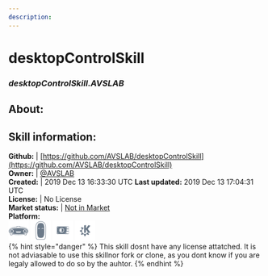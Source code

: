 ```yaml
---
description: 
---
```


# desktopControlSkill  
### _desktopControlSkill.AVSLAB_  
## About:  


## Skill information:  
**Github:** | [https://github.com/AVSLAB/desktopControlSkill](https://github.com/AVSLAB/desktopControlSkill)  
**Owner:** | [@AVSLAB](https://github.com/AVSLAB)  
**Created:** | 2019 Dec 13 16:33:30 UTC  **Last updated:** 2019 Dec 13 17:04:31 UTC  
**License:** | No License  
**Market status:** | [Not in Market](https://market.mycroft.ai/skill/)  
**Platform:**  
 ![Mark I](../.gitbook/assets/mark-1-icon.png)  ![Mark II](../.gitbook/assets/mark-2-icon.png)  ![Picroft](../.gitbook/assets/picroft-icon.png)  ![plasmoid](../.gitbook/assets/kde.png)   
{% hint style="danger" %}
This skill dosnt have any license attatched. It is not adviasable to use this skillnor fork or clone, as you dont know if you are legaly allowed to do so by the auhtor.
{% endhint %}

